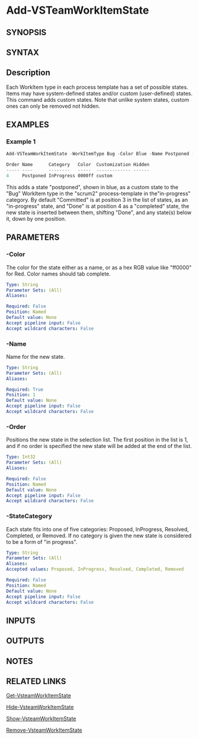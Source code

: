 <!-- #include "./common/header.md" -->

# Add-VSTeamWorkItemState

## SYNOPSIS

<!-- #include "./synopsis/Add-VSTeamWorkItemState.md" -->

## SYNTAX

## Description

Each WorkItem type in each process template has a set of possible states.  Items may have system-defined states and/or custom (user-defined) states. This command adds custom states. Note that unlike system states, custom ones can only be removed not hidden.

## EXAMPLES

### Example 1

```powershell
Add-VSTeamWorkItemState -WorkItemType Bug -Color Blue -Name Postponed -ProcessTemplate Scrum2 -Force

Order Name      Category   Color  Customization Hidden
----- ----      --------   -----  ------------- ------
4     Postponed InProgress 0000ff custom
```

This adds a state "postponed", shown in blue, as a custom state to the "Bug" WorkItem type in the "scrum2" process-template in the"in-progress" category. By default "Committed" is at position 3 in the list of states, as an "in-progress" state, and "Done" is at position 4 as a "completed" state, the new state is inserted between them, shifting "Done", and any state(s) below it, down by one position.

## PARAMETERS


### -Color

The color for the state either as a name, or as a hex RGB value like "ff0000" for Red. Color names should tab complete.

```yaml
Type: String
Parameter Sets: (All)
Aliases:

Required: False
Position: Named
Default value: None
Accept pipeline input: False
Accept wildcard characters: False
```

### -Name

Name for the new state.

```yaml
Type: String
Parameter Sets: (All)
Aliases:

Required: True
Position: 1
Default value: None
Accept pipeline input: False
Accept wildcard characters: False
```

### -Order

Positions the new state in the selection list. The first position in the list is 1, and if no order is specified the new state will be added at the end of the list.

```yaml
Type: Int32
Parameter Sets: (All)
Aliases:

Required: False
Position: Named
Default value: None
Accept pipeline input: False
Accept wildcard characters: False
```

### -StateCategory

Each state fits into one of five categories: Proposed, InProgress, Resolved, Completed, or Removed. If no category is given the new state is considered to be a form of "in progress".

```yaml
Type: String
Parameter Sets: (All)
Aliases:
Accepted values: Proposed, InProgress, Resolved, Completed, Removed

Required: False
Position: Named
Default value: None
Accept pipeline input: False
Accept wildcard characters: False
```

<!-- #include "./params/forcegroup.md" -->

<!-- #include "./params/processTemplate.md" -->

<!-- #include "./params/workItemType.md" -->

## INPUTS

## OUTPUTS


## NOTES

## RELATED LINKS

[Get-VsteamWorkItemState](Get-VsteamWorkItemState.md)

[Hide-VsteamWorkItemState](Hide-VsteamWorkItemState.md)

[Show-VsteamWorkItemState](Show-VsteamWorkItemState.md)

[Remove-VsteamWorkItemState](Remove-VsteamWorkItemState.md)
